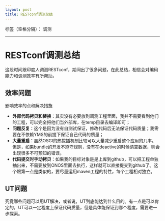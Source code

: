 ```yaml
---
layout: post
title: RESTconf调测总结
---
```


标签（空格分隔）： 调测

---
# RESTconf调测总结

这段时间跟印度人调测RESTconf，期间出了很多问题，在此总结，相信会对编码能力和调测效率有所帮助。

## 效率问题

影响效率的点和解决措施

- **外部代码拷贝和替换**：其实没有必要放到调测工程里面，我并不需要看到他们的工程，可以完全把他们当外部库，在temp目录去编译即可；
- **问题反复**：这个是因为没有自测试保证，修改代码后无法保证代码质量；我需要在不依赖YMS的前提下保证自己代码的质量；
- **大量重启**：虽然OSGI的热拔插机制比较可以大量减少重启整个应用的几率。但是，如果bundle的开发不遵守规则，没有在deactive的时候清空数据，则会出现很多不可预知的错误。
- **代码提交时手动拷贝**：如果我的目标对象是是上库到github，可以把工程单独抽出来，不需要放到ONOS里面去执行，这样就可以直接提交到github了。这个跟第一点是类似的，要尽量运用maven工程的特性，每个工程相对独立。


## UT问题 

究竟哪些问题可以用UT解决，或者说，UT到底能达到什么目的。有一点是可以肯定的，UT可以一定程度上保证代码质量，但是具体能保证到哪个程度，需要进一步探索。


